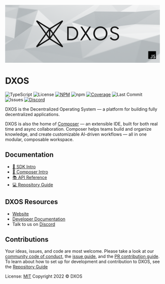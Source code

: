 ![DXOS](./assets/images/github-repo-banner.png)

# DXOS

![TypeScript](https://img.shields.io/badge/TypeScript-3178C6?logo=typescript&logoColor=white)
![License](https://img.shields.io/github/license/dxos/dxos)
[![NPM](https://img.shields.io/npm/v/@dxos/client/latest)](https://www.npmjs.com/package/@dxos/client)
![npm](https://img.shields.io/npm/dm/@dxos/client)
[![Coverage](https://codecov.io/gh/dxos/dxos/branch/main/graph/badge.svg)](https://codecov.io/gh/dxos/dxos)
![Last Commit](https://img.shields.io/github/last-commit/dxos/dxos)
![Issues](https://img.shields.io/github/issues/dxos/dxos)
[![Discord](https://img.shields.io/discord/837138313172353095?label=discord)](https://discord.com/channels/837138313172353095)

<!-- [![CI](https://img.shields.io/circleci/build/gh/dxos/dxos/main?style=flat&token=dfa4d4d2d6b8a794bcb5f5772096beb2006cdfa8)](https://circleci.com/gh/dxos/dxos) -->
<!-- ![CI](https://github.com/dxos/dxos/actions/workflows/ci.yml/badge.svg) -->
<!-- [![codecov](https://img.shields.io/codecov/c/github/dxos/dxos?token=CLO9PHX2PQ)](https://codecov.io/gh/dxos/dxos) -->

DXOS is the Decentralized Operating System — a platform for building fully decentralized applications.

DXOS is also the home of [Composer](https://composer.space) — an extensible IDE, built for both real time and async collaboration. Composer helps teams build and organize knowledge, and create customizable AI-driven workflows — all in one modular, composable workspace.

## Documentation

- [🔩 SDK Intro](https://docs.dxos.org/)
- [🔧 Composer Intro](https://docs.dxos.org/composer/introduction/)
- [📚 API Reference](https://docs.dxos.org/additional-resources/api-reference/)
- [💻 Repository Guide](https://github.com/dxos/dxos/tree/main/REPOSITORY_GUIDE.md)

## DXOS Resources

- [Website](https://dxos.org)
- [Developer Documentation](https://docs.dxos.org)
- Talk to us on [Discord](https://dxos.org/discord)

## Contributions

Your ideas, issues, and code are most welcome. Please take a look at our [community code of conduct](https://github.com/dxos/dxos/blob/main/CODE_OF_CONDUCT.md), the [issue guide](https://github.com/dxos/dxos/blob/main/CONTRIBUTING.md#submitting-issues), and the [PR contribution guide](https://github.com/dxos/dxos/blob/main/CONTRIBUTING.md#submitting-prs). To learn about how to set up for development and contribution to DXOS, see the [Repository Guide](https://github.com/dxos/dxos/tree/main/REPOSITORY_GUIDE.md)

License: [MIT](./LICENSE) Copyright 2022 © DXOS

